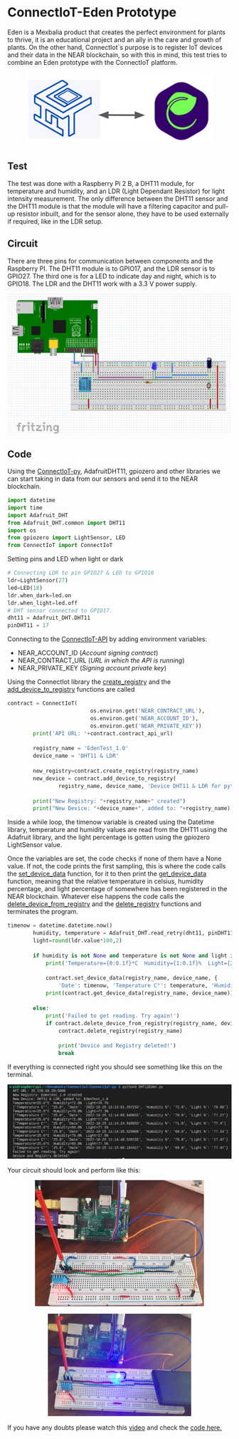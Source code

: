 # ConnectIoT-Eden Prototype

Eden is a Mexbalia product that creates the perfect environment for plants to thrive, it is an educational project and an ally in the care and growth of plants. On the other hand, ConnectIot´s purpose is to register IoT devices and their data in the NEAR blockchain, so with this in mind, this test tries to combine an Eden prototype with the ConnectIoT platform. 
<center>

![Arq,use](../../assets/images/ConnectIoT-Eden.png)

</center>

## Test
The test was done with a Raspberry Pi 2 B, a DHT11 module, for temperature and humidity, and an LDR (Light Dependant Resistor) for light intensity measurement.  The only difference between the DHT11 sensor and the DHT11 module is that the module will have a filtering capacitor and pull-up resistor inbuilt, and for the sensor alone, they have to be used externally if required, like in the LDR setup.



## Circuit

There are three pins for communication between components and the Raspberry PI. The DHT11 module is to GPIO17, and the LDR sensor is to GPIO27. The third one is for a LED to indicate day and night, which is to GPIO18. The LDR and the DHT11 work with a 3.3 V power supply.

<center>

![Arq,use](../../assets/images/CircuitEden.png)

</center>

## Code

Using the [ConnectIoT-py](https://github.com/paul-cruz/ConnectIoT-py), AdafruitDHT11, gpiozero and other libraries we can start taking in data from our sensors and send it to the NEAR blockchain.

```py
import datetime
import time
import Adafruit_DHT 
from Adafruit_DHT.common import DHT11
import os
from gpiozero import LightSensor, LED
from ConnectIoT import ConnectIoT 
```

Setting pins and LED when light or dark
```py
# Connecting LDR to pin GPIO27 & LED to GPIO18
ldr=LightSensor(27)
led=LED(18)
ldr.when_dark=led.on
ldr.when_light=led.off
# DHT sensor connected to GPIO17.
dht11 = Adafruit_DHT.DHT11
pinDHT11 = 17
```

Connecting to the [ConnectIoT-API](https://github.com/paul-cruz/ConnectIoT-API) by adding environment variables:

- NEAR_ACCOUNT_ID (*Account signing contract*)
- NEAR_CONTRACT_URL (*URL in which the API is running*)
- NEAR_PRIVATE_KEY (*Signing account private key*)

Using the ConnectIot library the [create_registry](https://github.com/paul-cruz/ConnectIoT-py/blob/main/docs/CREATEREG.md#create-a-registry) and the [add_device_to_registry](https://github.com/paul-cruz/ConnectIoT-py/blob/main/docs/ADDDEVICE.md#add-device-to-registry) functions are called

```py
contract = ConnectIoT(
                          os.environ.get('NEAR_CONTRACT_URL'),
                          os.environ.get('NEAR_ACCOUNT_ID'),
                          os.environ.get('NEAR_PRIVATE_KEY'))
        print('API URL: '+contract.contract_api_url)
        
        registry_name = 'EdenTest_1.0'
        device_name = 'DHT11 & LDR'

        new_registry=contract.create_registry(registry_name)
        new_device = contract.add_device_to_registry(
                registry_name, device_name, 'Device DHT11 & LDR for python lib test.')
       
        print("New Registry: "+registry_name+" created")
        print("New Device: "+device_name+", added to: "+registry_name)
```
Inside a while loop, the timenow variable is created using the Datetime library, temperature and humidity values are read from the DHT11 using the Adafruit library, and the light percentage is gotten using the gpiozero LightSensor value. 

Once the variables are set, the code checks if none of them have a None value. If not, the code prints the first sampling, this is where the code calls the [set_device_data](https://github.com/paul-cruz/ConnectIoT-py/blob/main/docs/SETDEVDATA.md#set-data-to-a-device) function, for it to then print the [get_device_data](https://github.com/paul-cruz/ConnectIoT-py/blob/main/docs/GETDEVDATA.md#get-data-from-device) function, meaning that the relative temperature in celsius, humidity percentage, and light percentage of somewhere has been registered in the NEAR blockchain.
Whatever else happens the code calls the [delete_device_from_registry](https://github.com/paul-cruz/ConnectIoT-py/blob/main/docs/DELDEVICE.md#delete-a-device-from-a-registry) and the [delete_registry](https://github.com/paul-cruz/ConnectIoT-py/blob/main/docs/DELETEREG.md#delete-a-registry) functions and terminates the program.
```py
timenow = datetime.datetime.now()
        humidity, temperature = Adafruit_DHT.read_retry(dht11, pinDHT11)
        light=round(ldr.value*100,2)
    
        if humidity is not None and temperature is not None and light is not None:
            print('Temperature={0:0.1f}*C  Humidity={1:0.1f}%  Light={2:0.1f}%'.format(temperature, humidity,light))

            contract.set_device_data(registry_name, device_name, {
                'Date': timenow, 'Temperature C°': temperature, 'Humidity %': humidity,'Light %': light,})
            print(contract.get_device_data(registry_name, device_name))
                      
        else:
            print('Failed to get reading. Try again!') 
            if contract.delete_device_from_registry(registry_name, device_name):
                contract.delete_registry(registry_name)
                
                print('Device and Registry deleted!') 
                break
```
If everything is connected right you should see something like this on the terminal.

<center>

![Arq,use](../../assets/images/resultpy.png)

</center>

Your circuit should look and perform like this:
<center>

![Arq,use](../../assets/images/CircuitEdenReal1.png)

</center>

<center>

![Arq,use](../../assets/images/CircuitEdenReal2.png)

</center>

If you have any doubts please watch this [video]() and check the [code here.](code/DHT11Eden.py)